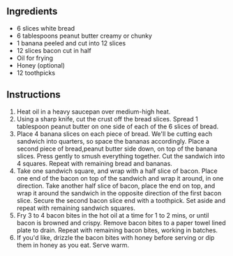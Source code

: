 ## Ingredients

- 6 slices white bread
- 6 tablespoons peanut butter creamy or chunky
- 1 banana peeled and cut into 12 slices
- 12 slices bacon cut in half
- Oil for frying
- Honey (optional)
- 12 toothpicks

## Instructions
 
1. Heat oil in a heavy saucepan over medium-high heat.
1. Using a sharp knife, cut the crust off the bread slices. Spread 1 tablespoon peanut butter on one side of each of the 6 slices of bread.
1. Place 4 banana slices on each piece of bread. We'll be cutting each sandwich into quarters, so space the bananas accordingly. Place a second piece of bread,peanut butter side down, on top of the banana slices. Press gently to smush everything together. Cut the sandwich into 4 squares. Repeat with remaining bread and bananas.
1. Take one sandwich square, and wrap with a half slice of bacon. Place one end of the bacon on top of the sandwich and wrap it around, in one direction. Take another half slice of bacon, place the end on top, and wrap it around the sandwich in the opposite direction of the first bacon slice. Secure the second bacon slice end with a toothpick. Set aside and repeat with remaining sandwich squares.
1. Fry 3 to 4 bacon bites in the hot oil at a time for 1 to 2 mins, or until bacon is browned and crispy. Remove bacon bites to a paper towel lined plate to drain. Repeat with remaining bacon bites, working in batches.
1. If you'd like, drizzle the bacon bites with honey before serving or dip them in honey as you eat. Serve warm.